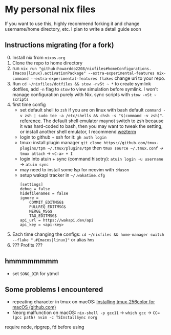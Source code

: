 # My personal nix files

If you want to use this, highly recommend forking it and change username/home directory, etc. I plan to write a detail guide soon

## Instructions migrating (for a fork)
0. Install nix from `nixos.org`
1. Clone the repo to home directory
2. run `nix run "github:howarddo2208/nixfiles#homeConfigurations.{macos|linux}.activationPackage" --extra-experimental-features nix-command --extra-experimental-features flakes` change uri to your repo.
3. Run `cd ~/nixfiles/dotfiles && stow -nvSt ~ *` to create symlink dotfiles, add `-n` flag to `stow` to view simulation before symlink. I won't manage configuration purely with Nix. sync scripts with `stow -vSt ~ scripts`
4. first time config
    - set default shell to `zsh` if you are on linux with bash default `command -v zsh | sudo tee -a /etc/shells && chsh -s "$(command -v zsh)"`. [reference](https://unix.stackexchange.com/questions/111365/how-to-change-default-shell-to-zsh-chsh-says-invalid-shell). The default shell emulator maynot switch to zsh because it was hard-coded to bash, then you may want to tweak the setting, or install another shell emulator, I recommend [wezterm](https://github.com/wez/wezterm) 
    - login to github + ssh for it: `gh auth login`
    - tmux: install plugin manager `git clone https://github.com/tmux-plugins/tpm ~/.tmux/plugins/tpm` then `tmux source ~/.tmux.conf` -> `tmux attach` -> `<C-a> + I`
    - login into atuin + sync (command hisotry): `atuin login -u username` -> `atuin sync`
    - may need to install some lsp for neovim with `:Mason`
    - setup wakapi tracker in `~/.wakatime.cfg`
        ```
        [settings]
        debug = false
        hidefilenames = false
        ignore =
            COMMIT_EDITMSG$
            PULLREQ_EDITMSG$
            MERGE_MSG$
            TAG_EDITMSG$
        api_url = https://wakapi.dev/api
        api_key = <api-key>

        ```
5. Each time changing the configs: `cd ~/nixfiles && home-manager switch --flake ".#{macos|linux}"` or alias `hms`
6. ??? Profits ???

## hmmmmmmmm
- set `SONG_DIR` for ytmdl 

## Some problems I encountered
- repeating character in tmux on macOS: [Installing tmux-256color for macOS (github.com)](https://gist.github.com/bbqtd/a4ac060d6f6b9ea6fe3aabe735aa9d95)
- Neorg malfunction on macOS: `nix-shell -p gcc11` -> `which gcc` -> `CC=(gcc path) nvim -c TSInstallSync norg`


require node, ripgrep, fd before using
